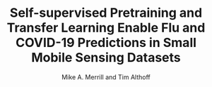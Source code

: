 ---
author: Mike A. Merrill and Tim Althoff
copyright: Creative Commons Attribution 4.0 International
doi: 10.48550/ARXIV.2205.13607
key: merrill2023selfsupervised
keywords: 'Machine Learning (cs.LG), Human-Computer Interaction (cs.HC), FOS: Computer
  and information sciences, FOS: Computer and information sciences'
pdf_path: resources/pubpdfs/merrill2023selfsupervised.pdf
publisher: arXiv
thumb_path: resources/thumbnails/merrill2023selfsupervised.png
title: '  Self-supervised Pretraining and Transfer Learning Enable Flu and COVID-19
  Predictions in Small Mobile Sensing Datasets'
venue: CHIL
year: '  2023'
---